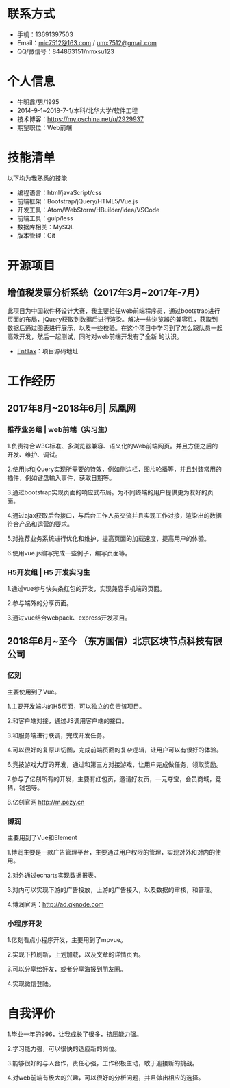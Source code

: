 
# 联系方式
 - 手机：13691397503
 - Email：mic7512@163.com / umx7512@gmail.com
 - QQ/微信号：844863151/nmxsu123
# 个人信息
 - 牛明鑫/男/1995
 - 2014-9-1~2018-7-1/本科/北华大学/软件工程
 - 技术博客：https://my.oschina.net/u/2929937
 - 期望职位：Web前端
# 技能清单
以下均为我熟悉的技能
- 编程语言：html/javaScript/css
- 前端框架：Bootstrap/jQuery/HTML5/Vue.js
- 开发工具：Atom/WebStorm/HBuilder/idea/VSCode
- 前端工具：gulp/less
- 数据库相关：MySQL
- 版本管理：Git

      
# 开源项目
## 增值税发票分析系统（2017年3月~2017年-7月）
此项目为中国软件杯设计大赛，我主要担任web前端程序员，通过bootstrap进行页面的布局，jQuery获取到数据后进行渲染。解决一些浏览器的兼容性，获取到数据后通过图表进行展示，以及一些校验。在这个项目中学习到了怎么跟队员一起高效开发，然后一起测试，同时对web前端开发有了全新 的认识。

  *   [EntTax](https://github.com/Hxmic/EntTax-1)：项目源码地址
# 工作经历
## 2017年8月~2018年6月| 凤凰网 
### 推荐业务组 | web前端（实习生）

1.负责符合W3C标准、多浏览器兼容、语义化的Web前端网页。并且方便之后的开发、维护、调试。

2.使用js和jQuery实现所需要的特效，例如侧边栏，图片轮播等，并且封装常用的插件，例如键盘输入事件，获取日期等。

3.通过bootstrap实现页面的响应式布局。为不同终端的用户提供更为友好的页面。

4.通过ajax获取后台接口，与后台工作人员交流并且实现工作对接，渲染出的数据符合产品和运营的要求。

5.对推荐业务系统进行优化和维护，提高页面的加载速度，提高用户的体验。

6.使用vue.js编写完成一些例子，编写页面等。
### H5开发组 | H5 开发实习生
1.通过vue参与快头条红包的开发，实现兼容手机端的页面。

2.参与端外的分享页面。

3.通过vue结合webpack、express开发项目。

## 2018年6月~至今 （东方国信）北京区块节点科技有限公司
### 亿刻

主要使用到了Vue。

1.主要开发端内的H5页面，可以独立的负责该项目。

2.和客户端对接，通过JS调用客户端的接口。

3.和服务端进行联调，完成开发任务。

4.可以很好的复原UI切图，完成前端页面的复杂逻辑，让用户可以有很好的体验。

6.竞技游戏大厅的开发，通过和第三方对接游戏，让用户完成做任务，领取奖励。

7.参与了亿刻所有的开发，主要有红包页，邀请好友页，一元夺宝，会员商城，竞猜，钱包等。

8.亿刻官网  http://m.pezy.cn

### 博润
主要用到了Vue和Element

1.博润主要是一款广告管理平台，主要通过用户权限的管理，实现对外和对内的使用。

2.对外通过echarts实现数据报表。

3.对内可以实现下游的广告投放，上游的广告接入，以及数据的审核，和管理。

4.博润官网：http://ad.qknode.com

### 小程序开发
1.亿刻看点小程序开发，主要用到了mpvue。

2.实现下拉刷新，上划加载，以及文章的详情页面。

3.可以分享给好友，或者分享海报到朋友圈。

4.实现微信登陆。

# 自我评价

1.毕业一年的996，让我成长了很多，抗压能力强。

2.学习能力强，可以很快的适应新的岗位。

3.能够很好的与人合作，责任心强，工作积极主动，敢于迎接新的挑战。

4.对web前端有极大的兴趣，可以很好的分析问题，并且做出相应的选择。
